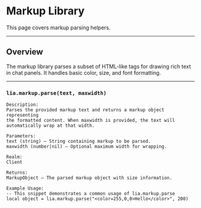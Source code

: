 # Markup Library

This page covers markup parsing helpers.

---

## Overview

The markup library parses a subset of HTML-like tags for drawing rich text in chat panels. It handles basic color, size, and font formatting.

---

### `lia.markup.parse(text, maxwidth)`

    
    Description:
    Parses the provided markup text and returns a markup object representing
    the formatted content. When maxwidth is provided, the text will
    automatically wrap at that width.
    
    Parameters:
    text (string) – String containing markup to be parsed.
    maxwidth (number|nil) – Optional maximum width for wrapping.
    
    Realm:
    Client
    
    Returns:
    MarkupObject – The parsed markup object with size information.
    
    Example Usage:
    -- This snippet demonstrates a common usage of lia.markup.parse
    local object = lia.markup.parse("<color=255,0,0>Hello</color>", 200)
